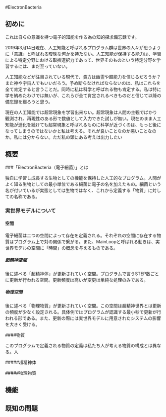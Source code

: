 #ElectronBacteria

## 初めに

これは自らの意識を持つ電子的知能を作る為の知的探求備忘録です。

2019年3月14日現在、人工知能と呼ばれるプログラム群は世界の人々が思うように「意識」と呼ばれる曖昧な何かを持たない。人工知能が保持する能力は、学習による特定分野における取捨選択力であって、世界そのものという特定分野を学習するには、まだ至っていない。

人工知能などが注目されている現代で、貴方は幽霊や超能力を信じるだろうか？また神や宇宙人でもいいだろう。予め断らなければならないのは、私はこれらを全て肯定すると言うことだ。同時に私は科学と呼ばれる物も肯定する。私は特に学を納めたわけでは無いが、これらが全て肯定されるべきものだと信じて以降の備忘録を綴ろうと思う。

現在の人工知能では超常現象を学習出来ない。超常現象は人間の主観でばかり観測され、再現性のある形で数値として入力できた試しが無い。現在のまま人工知能が進化を続けても超常現象と呼ばれるものに科学が近づくのは、もっと後になってしまうのではないかと私は考える。それが良いことなのか悪いことなのか。私には分からない。ただ私の頭にある考えは出力したい

## 概要

###「ElectronBacteria（電子細菌）」とは

独自に学習し成長する生物としての機能を保持した人工的なプログラム。人間がよく知る生物としての最小単位である細菌に電子の名を加えたもの。細菌という名が付いているが実態としては生物ではなく、これから定義する「物質」に対しての名称である。

### 実世界モデルについて

#### 空間

電子細菌は二つの空間によって存在を定義される。それぞれの空間に存在する物質はプログラム上で対の関係で繋がる。また、MainLoopと呼ばれる動きは、実世界モデルの空間に「時間」の概念を与えるものである。

##### 超精神空間

後に述べる「超精神体」が更新されていく空間。プログラムで言うSTEP数ごとに更新が行われる空間。更新頻度は高いが変更は単純な処理のみである。

##### 物理空間

後に述べる「物理物質」が更新されていく空間。この空間は超精神世界とは更新の頻度が少なく設定される。具体例ではプログラムが認識する最小秒で更新が行われる形である。また、更新の際には実世界モデルに用意されたシステムの影響を大きく受ける。

####物質

このプログラムで定義される物質の定義は私たち人が考える物質の構成とは異なる。人

#####超精神体

#####物理物質

## 機能



## 既知の問題

